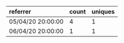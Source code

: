 | referrer          | count | uniques |
| :---------------- | :---- | :------ |
| 05/04/20 20:00:00 | 4     | 1       |
| 06/04/20 20:00:00 | 1     | 1       |